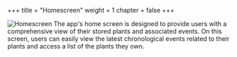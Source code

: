 +++
title = "Homescreen"
weight = 1
chapter = false
+++

![Homescreen](/images/homescreen.png?height=80vh)
The app's home screen is designed to provide users with a comprehensive view of their stored plants and associated events. On this screen, users can easily view the latest chronological events related to their plants and access a list of the plants they own.